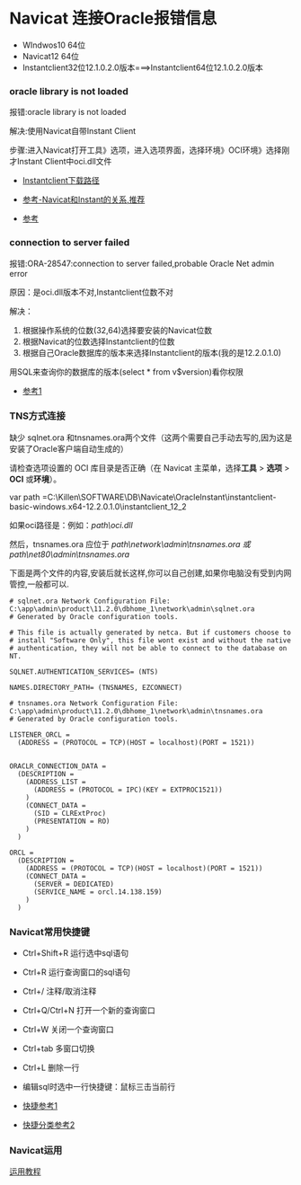 # Navicat 连接Oracle报错信息

- WIndwos10 64位
- Navicat12 64位
- Instantclient32位12.1.0.2.0版本===>Instantclient64位12.1.0.2.0版本

### oracle library is not loaded

报错:oracle library is not loaded

解决:使用Navicat自带Instant Client 

步骤:进入Navicat打开工具》选项，进入选项界面，选择环境》OCI环境》选择刚才Instant Client中oci.dll文件

- [Instantclient下载路径](https://www.oracle.com/database/technologies/instant-client/downloads.html)

- [参考-Navicat和Instant的关系,推荐](https://segmentfault.com/a/1190000015825842)
- [参考](https://blog.csdn.net/gxp1182893781/article/details/79815573)

###  connection to server failed

报错:ORA-28547:connection to server failed,probable Oracle Net admin error

原因：是oci.dll版本不对,Instantclient位数不对

解决：

1. 根据操作系统的位数(32,64)选择要安装的Navicat位数
2. 根据Navicat的位数选择Instantclient的位数
3. 根据自己Oracle数据库的版本来选择Instantclient的版本(我的是12.2.0.1.0)

用SQL来查询你的数据库的版本(select * from v$version)看你权限

- [参考1](https://www.cnblogs.com/yadongliang/p/5869902.html)

 

### TNS方式连接

缺少 sqlnet.ora 和tnsnames.ora两个文件（这两个需要自己手动去写的,因为这是安装了Oracle客户端自动生成的）

请检查选项设置的 OCI 库目录是否正确（在 Navicat 主菜单，选择**工具** > **选项** > **OCI** 或**环境**）。

var path =C:\Killen\SOFTWARE\DB\Navicate\OracleInstant\instantclient-basic-windows.x64-12.2.0.1.0\instantclient_12_2

如果oci路径是：例如：*path\oci.dll*

然后，tnsnames.ora 应位于 *path\network\admin\tnsnames.ora* *或* *path\net80\admin\tnsnames.ora*

下面是两个文件的内容,安装后就长这样,你可以自己创建,如果你电脑没有受到内网管控,一般都可以.

```
# sqlnet.ora Network Configuration File: C:\app\admin\product\11.2.0\dbhome_1\network\admin\sqlnet.ora
# Generated by Oracle configuration tools.

# This file is actually generated by netca. But if customers choose to 
# install "Software Only", this file wont exist and without the native 
# authentication, they will not be able to connect to the database on NT.

SQLNET.AUTHENTICATION_SERVICES= (NTS)

NAMES.DIRECTORY_PATH= (TNSNAMES, EZCONNECT)

```

```
# tnsnames.ora Network Configuration File: C:\app\admin\product\11.2.0\dbhome_1\network\admin\tnsnames.ora
# Generated by Oracle configuration tools.

LISTENER_ORCL =
  (ADDRESS = (PROTOCOL = TCP)(HOST = localhost)(PORT = 1521))


ORACLR_CONNECTION_DATA =
  (DESCRIPTION =
    (ADDRESS_LIST =
      (ADDRESS = (PROTOCOL = IPC)(KEY = EXTPROC1521))
    )
    (CONNECT_DATA =
      (SID = CLRExtProc)
      (PRESENTATION = RO)
    )
  )

ORCL =
  (DESCRIPTION =
    (ADDRESS = (PROTOCOL = TCP)(HOST = localhost)(PORT = 1521))
    (CONNECT_DATA =
      (SERVER = DEDICATED)
      (SERVICE_NAME = orcl.14.138.159)
    )
  )

```





### Navicat常用快捷键

- Ctrl+Shift+R	      运行选中sql语句
- Ctrl+R                    运行查询窗口的sql语句
- Ctrl+/                     注释/取消注释	
- Ctrl+Q/Ctrl+N      打开一个新的查询窗口
- Ctrl+W                  关闭一个查询窗口
- Ctrl+tab                多窗口切换
- Ctrl+L                    删除一行 
- 编辑sql时选中一行快捷键：鼠标三击当前行 







- [快捷参考1](https://blog.csdn.net/xingbaozhen1210/article/details/76177252)
- [快捷分类参考2](https://blog.csdn.net/longzhizhui926/article/details/90031386)

### Navicat运用

[运用教程](https://programtip.com/zh/art-76273)
